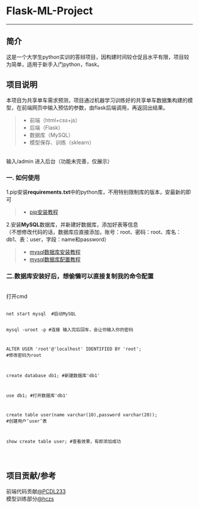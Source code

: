 # Flask-ML-Project
 
------
## 简介
这是一个大学生python实训的答辩项目，因构建时间较仓促且水平有限，项目较为简单，适用于新手入门python，flask。
## 项目说明
 本项目为共享单车需求预测，项目通过机器学习训练好的共享单车数据集构建的模型，在前端网页中输入预估的参数，由flask后端调用，再返回出结果。
> * 前端（html+css+js）
> * 后端（Flask）
> * 数据库（MySQL）
> * 模型保存、训练（sklearn）
<br>
输入/admin 进入后台（功能未完善，仅展示）


### 一. 如何使用
1.pip安装**requirements.txt**中的python库，不用特别限制库的版本，安最新的即可
>* [pip安装教程](https://blog.csdn.net/aobulaien001/article/details/133298563)

2.安装**MySQL**数据库，并新建好数据库，添加好表等信息<br>
（不想修改代码的话，数据库应直接添加，账号：root、密码：root、库名：db1、表：user，字段：name和password）
<br>
>* [mysql数据库安装教程](https://blog.csdn.net/a802976/article/details/119255644
)
>* [mysql数据库配置教程](https://blog.csdn.net/weixin_45851945/article/details/114287877)<br>
### 二.数据库安装好后，想偷懒可以直接复制我的命令配置
<br>
打开cmd
<br>
<pre><code>
net start mysql  #启动MySQL


mysql -uroot -p  #连接 输入完后回车，会让你输入你的密码


ALTER USER 'root'@'localhost' IDENTIFIED BY 'root'; #修改密码为root


create database db1; #新建数据库'db1'


use db1; #打开数据库'db1'


create table user(name varchar(10),password varchar(20)); #创建用户‘user’表 

 
show create table user;  #查看效果，有即添加成功


</code></pre>

## 项目贡献/参考

前端代码贡献[@PCDL233](https://github.com/PCDL233)<br>
模型训练部分[@hczs](https://github.com/hczs/data-mining)

